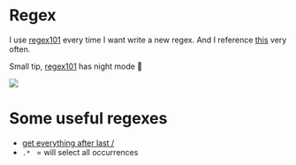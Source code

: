 # Regex

I use [regex101](https://regex101.com) every time I want write a new regex. And I reference [this](https://github.com/zeeshanu/learn-regex) very often. 

Small tip, [regex101](https://regex101.com) has night mode 🌃 

![](https://i.imgur.com/ZVm6HVX.png)

# Some useful regexes

- [get everything after last /](https://regex101.com/r/66NqQ9/8)
- `.* ` = will select all occurrences 
